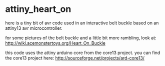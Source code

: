 attiny_heart_on
===============

here is a tiny bit of avr code used in an interactive belt buckle based on an
attiny13 avr microcontroller.

for some pictures of the belt buckle and a little bit more rambling, look at:
http://wiki.acemonstertoys.org/Heart_On_Buckle

this code uses the attiny arduino core from the core13 project.
you can find the core13 project here:
http://sourceforge.net/projects/ard-core13/
